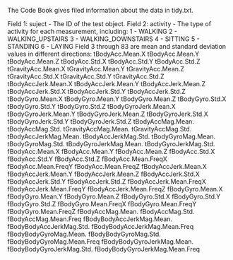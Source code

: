 The Code Book gives filed information about the data in tidy.txt.

Field 1: suject - The ID of the test object.
Field 2: activity - The type of activity for each measurement, including:
    1 - WALKING
    2 - WALKING_UPSTAIRS
    3 - WALKING_DOWNSTAIRS
    4 - SITTING
    5 - STANDING
    6 - LAYING
Field 3 through 83 are mean and standard deviation values in different directions:
    tBodyAcc.Mean.X
    tBodyAcc.Mean.Y
    tBodyAcc.Mean.Z
    tBodyAcc.Std.X
    tBodyAcc.Std.Y
    tBodyAcc.Std.Z
    tGravityAcc.Mean.X
    tGravityAcc.Mean.Y
    tGravityAcc.Mean.Z
    tGravityAcc.Std.X
    tGravityAcc.Std.Y
    tGravityAcc.Std.Z
    tBodyAccJerk.Mean.X
    tBodyAccJerk.Mean.Y
    tBodyAccJerk.Mean.Z
    tBodyAccJerk.Std.X
    tBodyAccJerk.Std.Y
    tBodyAccJerk.Std.Z
    tBodyGyro.Mean.X
    tBodyGyro.Mean.Y
    tBodyGyro.Mean.Z
    tBodyGyro.Std.X
    tBodyGyro.Std.Y
    tBodyGyro.Std.Z
    tBodyGyroJerk.Mean.X
    tBodyGyroJerk.Mean.Y
    tBodyGyroJerk.Mean.Z
    tBodyGyroJerk.Std.X
    tBodyGyroJerk.Std.Y
    tBodyGyroJerk.Std.Z
    tBodyAccMag.Mean.
    tBodyAccMag.Std.
    tGravityAccMag.Mean.
    tGravityAccMag.Std.
    tBodyAccJerkMag.Mean.
    tBodyAccJerkMag.Std.
    tBodyGyroMag.Mean.
    tBodyGyroMag.Std.
    tBodyGyroJerkMag.Mean.
    tBodyGyroJerkMag.Std.
    fBodyAcc.Mean.X
    fBodyAcc.Mean.Y
    fBodyAcc.Mean.Z
    fBodyAcc.Std.X
    fBodyAcc.Std.Y
    fBodyAcc.Std.Z
    fBodyAcc.Mean.FreqX
    fBodyAcc.Mean.FreqY
    fBodyAcc.Mean.FreqZ
    fBodyAccJerk.Mean.X
    fBodyAccJerk.Mean.Y
    fBodyAccJerk.Mean.Z
    fBodyAccJerk.Std.X
    fBodyAccJerk.Std.Y
    fBodyAccJerk.Std.Z
    fBodyAccJerk.Mean.FreqX
    fBodyAccJerk.Mean.FreqY
    fBodyAccJerk.Mean.FreqZ
    fBodyGyro.Mean.X
    fBodyGyro.Mean.Y
    fBodyGyro.Mean.Z
    fBodyGyro.Std.X
    fBodyGyro.Std.Y
    fBodyGyro.Std.Z
    fBodyGyro.Mean.FreqX
    fBodyGyro.Mean.FreqY
    fBodyGyro.Mean.FreqZ
    fBodyAccMag.Mean.
    fBodyAccMag.Std.
    fBodyAccMag.Mean.Freq
    fBodyBodyAccJerkMag.Mean.
    fBodyBodyAccJerkMag.Std.
    fBodyBodyAccJerkMag.Mean.Freq
    fBodyBodyGyroMag.Mean.
    fBodyBodyGyroMag.Std.
    fBodyBodyGyroMag.Mean.Freq
    fBodyBodyGyroJerkMag.Mean.
    fBodyBodyGyroJerkMag.Std.
    fBodyBodyGyroJerkMag.Mean.Freq